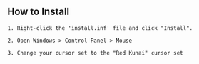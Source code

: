 ## How to Install

	1. Right-click the 'install.inf' file and click "Install".

	2. Open Windows > Control Panel > Mouse 
	
	3. Change your cursor set to the "Red Kunai" cursor set
